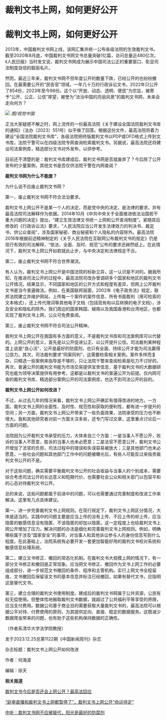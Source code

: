# 裁判文书上网，如何更好公开

# 裁判文书上网，如何更好公开

2013年，中国裁判文书网上线，该网汇集并统一公布各级法院的生效裁判文书。截至2020年8月底，中国裁判文书网文书总量突破1亿篇，访问总量近480亿次。《人民日报》当时发文说，裁判文书网成为展示中国司法公正的重要窗口、彰显司法制度自信的靓丽名片。

然而，最近三年来，裁判文书网不但年度公开的数量下跌，已经公开的也纷纷撤回。在最需要公开的“民告官”领域，一年几十万的行政诉讼文书，2022年只公开了854份，2023年至今98份。这个以“开放、动态、透明、便民”为宗旨，被寄予“公开、公正、公信”厚望，被誉为“法治中国的亮丽风景”的裁判文书网，未来会走向何方？

![](https://inews.gtimg.com/om_bt/OXKZIn9rDJFfgy29lLP0-QhxJLQD5Pfw5vyMFV4YIMbR4AA/1000)
_图/视觉中国_

正当大家疑惑不解之时，网上流传的一份最高法院《关于建设全国法院裁判文书库的通知》（法办〔2023〕551号）似乎做了回答。根据这份文件，最高法院将着力建设“全国法院裁判文书库”，各级法院把终版裁判文书以PDP或OFD格式上传到文书库，法院干警可以在四级法院专网查询检索裁判文书。另据说，最高法院还将建设司法案例库，精选部分文书对外发布，以供参考。

目前还不清楚的是：裁判文书库建成后，裁判文书网是否就废弃了？今后除了公开发布的少量案例，其他文书是否仅供法院干警在内网查阅？

**裁判文书网为什么不能废？**

为什么说不应废止裁判文书网？

第一，废止裁判文书网不符合法治要求。

裁判文书上网公开不是某一个人的决定，而是党中央的决定，是法律的要求，并有最高法院司法解释作为依据。2014年10月《中共中央关于全面推进依法治国若干重大问题的决定》提出，“建立生效法律文书统一上网和公开查询制度”。紧随其后修改的《行政诉讼法》要求，“人民法院应当公开发生法律效力的判决书、裁定书，供公众查阅”，涉及国家秘密、商业秘密和个人隐私的内容除外。最高法院2016年根据前述精神制定的《关于人民法院在互联网公布裁判文书的规定》仍是现行有效的司法解释，“依法、全面、及时、规范”公布的要求还赫然纸上。在此情况下，裁判文书上网公开如若就此止步，与中央决定和法律规定不合。

第二，废止裁判文书网不符合世界潮流。

有人认为，裁判文书上网公开是中国法院的标新立异，这一认识是不对的。据我所知，在推进司法公开的过程中，最高法院司改办曾调研多个国家和地区的裁判文书公开情况。结果显示，不同国家和地区的公开方式和程度有差异，但网上公开裁判文书是当今普遍做法。例如，在美国联邦层面，2002年《电子政务法》规定，联邦法院建立并维护网站，上传每一个案件的案件信息、所有书面裁判（用可检索的文本格式），还上传代理词等其他电子文档（包括现有和以后转换的电子文档），涉及安全和隐私的除外。我们周边的国家韩国、越南以及我国香港和台湾地区，也都实现了裁判文书上网，公众可免费查阅。

第三，废止裁判文书网不符合司法公开精神。

裁判文书上网公开在我国有多方面的意义，不是裁判文书库和司法案例库可以代替的。上网公开的意义，首先是以公开促进公正、以公开提升公信。司法裁判某种程度上说是“良心活”，公开是最好的防腐剂，也只有全面、持续公开才能为司法赢得公信力。其次，司法裁判要求“同案同判”，这需要检索相关案例。案件多样而复杂，只精选一些案例来指导是不够的，只让法院干警来查阅检索是吃力不讨好的。再次，普遍公开的裁判文书能为市场交易提供宝贵信息，基于裁判文书的大数据研究也能为领导决策提供有用参考。这都是以裁判文书的普遍公开为前提。仅内网可查的裁判文书库、精选部分案例公开的司法案例库，也达不到司法公开的目的。

**裁判文书上网公开如何改进？**

不过，从过去几年的情况来看，裁判文书上网公开确实有值得改进的地方。一方面，裁判文书上网的全面性、及时性、规范性和获取的便利性，都有进一步提升的空间；另一方面，裁判文书上网公开带来了一些负面效果，法院承受的压力也不断增大。我和其他研究者对前一方面关注多些，还专门写过文章，这里重点讨论后一方面的问题。

法院因为公开裁判文书承受的压力，大体来自三个方面：一是当事人不愿公开，败诉的当事人不愿意，胜诉的当事人也未必愿意；二是法官不愿意公开，裁判文书公开增加了法官的负担，司法过程中的错误和失误容易被放大；三是其他部门也未必愿意，一些社会问题和其他部门工作中的问题被曝光后，有些人可能反过来指责裁判文书公开的不是。

对于这些问题，确实需要平衡裁判文书公开的社会收益与当事人的个别成本，需要综合考虑司法公开的长远意义和短期代价，也需要社会公众和相关部门以包容平和的心态对待裁判文书公开。

总的来说，这些问题都属于前进中的问题，可以也需要通过完善制度和改进工作来解决。这里有几点具体建议。

第一，进一步完善裁判文书上网规则。在现行规定下，裁判文书上网区分情况，大体是适当的。实践中的问题主要是应当上传的没有上传、不应上传的却上传，应当隐匿的敏感信息没有隐匿、不该隐匿的却加以隐匿。这一定程度上也给裁判文书上网公开增加了压力。解决问题的办法是细化和完善裁判文书上网规则。例如，明确哪些属于涉及“国家安全”的事项，对当事人和其他诉讼参与人的身份信息写到什么程度。在此基础上，法院系统有必要开发一套更加智能好用的裁判文书校对系统和敏感信息处理系统。

第二，建立文书修正、撤回的常态化机制。在裁判文书大规模上网的情况下，有一部分文书修正和撤回是正常现象。应当把文书修正、撤回作为文书上网工作的必要组成部分，进一步规范文书撤回的条件、程序和主管机构。实行上网文书全程留痕，文书撤回后保留该文书的基本信息并标注已经撤回，如果有替代文书，应指明这是替代文书。

第三，建立合理的裁判文书使用制度。建成后的裁判文书网属于公共资源，公民有权无偿使用。但整体性地搬取裁判文书数据，就超过了公共福利平等享受的界限，应当支付费用。数据公司基于商业目的需要获取大量裁判文书的，最高法院可以根据公平对待、付费使用的原则，为其提供定向、直接、稳定的数据服务。这既减少数据爬虫带来的问题，也有助于这些机构保持数据的正确性。

（作者系清华大学法学院教授）

发于2023.12.25总第1122期《中国新闻周刊》杂志

杂志标题：裁判文书上网公开如何改进

作者：何海波

编辑：徐天

**相关报道**

[裁判文书今后是否还会上网公开？最高法回应](https://news.qq.com/rain/a/20231222A02C0900)

[“庭审直播和裁判文书上网都暂停了”，裁判文书上网公开“命运待定”](https://news.qq.com/rain/a/20231220A05QI600)

[中听｜裁判文书网不应被替代，阳光是最好的防腐剂](https://news.qq.com/rain/a/20231218A05E1E00)

